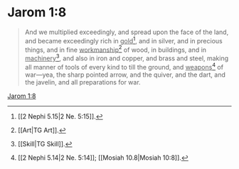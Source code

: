 # Jarom 1:8

> And we multiplied exceedingly, and spread upon the face of the land, and became exceedingly rich in <u>gold</u>[^a], and in silver, and in precious things, and in fine <u>workmanship</u>[^b] of wood, in buildings, and in <u>machinery</u>[^c], and also in iron and copper, and brass and steel, making all manner of tools of every kind to till the ground, and <u>weapons</u>[^d] of war—yea, the sharp pointed arrow, and the quiver, and the dart, and the javelin, and all preparations for war.

[Jarom 1:8](https://www.churchofjesuschrist.org/study/scriptures/bofm/jarom/1?lang=eng&id=p8#p8)


[^a]: [[2 Nephi 5.15|2 Ne. 5:15]].  
[^b]: [[Art|TG Art]].  
[^c]: [[Skill|TG Skill]].  
[^d]: [[2 Nephi 5.14|2 Ne. 5:14]]; [[Mosiah 10.8|Mosiah 10:8]].  

